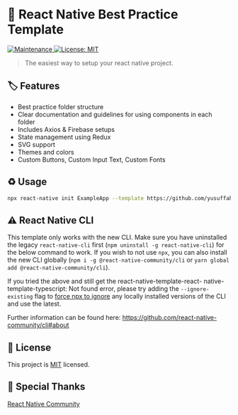 # :arrow_up_small: React Native Best Practice Template

<p>
  <a href="https://github.com/react-native-community/react-native-template-typescript/graphs/commit-activity">
    <img alt="Maintenance" src="https://img.shields.io/badge/Maintained%3F-yes-green.svg" />
  </a>
  <a href="https://github.com/react-native-community/react-native-template-typescript/blob/master/LICENSE">
    <img alt="License: MIT" src="https://img.shields.io/badge/License-MIT-yellow.svg" />
  </a>
</p>

> The easiest way to setup your react native project.

## :label: Features
- Best practice folder structure
- Clear documentation and guidelines for using components in each folder
- Includes Axios & Firebase setups
- State management using Redux
- SVG support
- Themes and colors
- Custom Buttons, Custom Input Text, Custom Fonts

## :recycle: Usage

```sh
npx react-native init ExampleApp --template https://github.com/yusuffahrizal/react-native-easy-setup.git
```

## :warning: React Native CLI

This template only works with the new CLI. Make sure you have uninstalled the legacy `react-native-cli` first (`npm uninstall -g react-native-cli`) for the below command to work. If you wish to not use `npx`, you can also install the new CLI globally (`npm i -g @react-native-community/cli` or `yarn global add @react-native-community/cli`).

If you tried the above and still get the react-native-template-react- native-template-typescript: Not found error, please try adding the `--ignore-existing` flag to [force npx to ignore](https://github.com/npm/npx#description) any locally installed versions of the CLI and use the latest.

Further information can be found here: https://github.com/react-native-community/cli#about

## :bookmark: License

This project is [MIT](LICENSE) licensed.

## :love_letter: Special Thanks
[React Native Community](https://github.com/react-native-community)